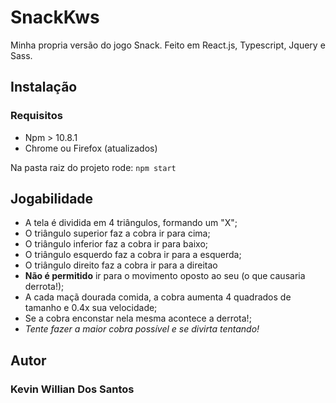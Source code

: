 # SnackKws
Minha propria versão do jogo Snack. Feito em React.js, Typescript, Jquery e Sass.

## Instalação

### Requisitos
  - Npm > 10.8.1
  - Chrome ou Firefox (atualizados)

 Na pasta raiz do projeto rode:
 `npm start`

 ## Jogabilidade

  - A tela é dividida em 4 triângulos, formando um "X";
  - O triângulo superior faz a cobra ir para cima;
  - O triângulo inferior faz a cobra ir para baixo;
  - O triângulo esquerdo faz a cobra ir para a esquerda;
  - O triângulo direito faz a cobra ir para a direitao
  - **Não é permitido** ir para o movimento oposto ao seu (o que causaria derrota!);
  - A cada maçã dourada comida, a cobra aumenta 4 quadrados de tamanho e 0.4x sua velocidade;
  - Se a cobra enconstar nela mesma acontece a derrota!;
  - *Tente fazer a maior cobra possível e se divirta tentando!*

## Autor

### Kevin Willian Dos Santos
